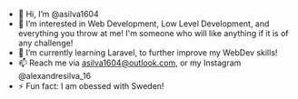 - 👋 Hi, I’m @asilva1604
- 👀 I’m interested in Web Development, Low Level Development, and everything you throw at me! I'm someone who will like anything if it is of any challenge!
- 🌱 I’m currently learning Laravel, to further improve my WebDev skills!
- 📫 Reach me via asilva1604@outlook.com, or my Instagram @alexandresilva_16
- ⚡ Fun fact: I am obessed with Sweden!

<!---
asilva1604/asilva1604 is a ✨ special ✨ repository because its `README.md` (this file) appears on your GitHub profile.
You can click the Preview link to take a look at your changes.
--->
